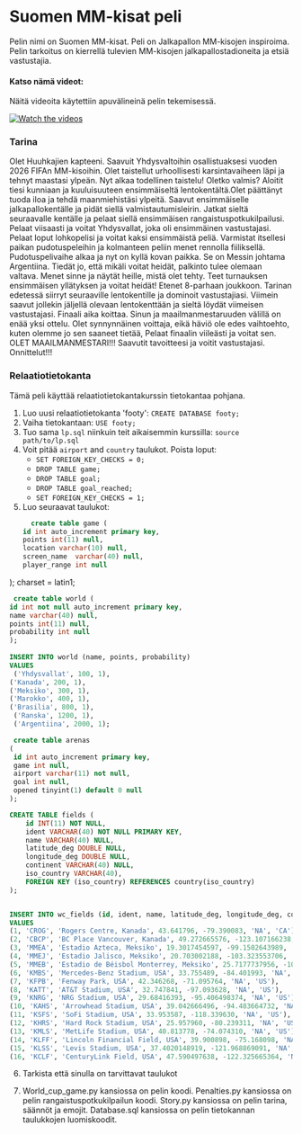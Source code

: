 # Suomen MM-kisat peli
Pelin nimi on Suomen MM-kisat. Peli on Jalkapallon MM-kisojen inspiroima. Pelin tarkoitus on kierrellä tulevien MM-kisojen jalkapallostadioneita ja etsiä vastustajia.

#### Katso nämä videot:
Näitä videoita käytettiin apuvälineinä pelin tekemisessä.

[![Watch the videos](https://i.ytimg.com/vi/AVAs9eFomD8/hqdefault.jpg?sqp=-oaymwE2CNACELwBSFXyq4qpAygIARUAAIhCGAFwAcABBvABAfgB_gmAAtAFigIMCAAQARhBIFUoZTAP&rs=AOn4CLCT0c5w686gZCkuXoLKE4GQnl4lHw)](https://youtube.com/playlist?list=PLKenVLUxjmH9AyGZUeNDs8RinDVLQIQXY)

### Tarina
Olet Huuhkajien kapteeni. Saavuit Yhdysvaltoihin osallistuaksesi vuoden 2026 FIFAn MM-kisoihin. Olet taistellut urhoollisesti karsintavaiheen läpi ja tehnyt maastasi ylpeän. Nyt alkaa todellinen taistelu!
Oletko valmis? Aloitit tiesi kunniaan ja kuuluisuuteen ensimmäiseltä lentokentältä.Olet päättänyt tuoda iloa ja tehdä maanmiehistäsi ylpeitä. 
Saavut ensimmäiselle jalkapallokentälle ja pidät siellä valmistautumisleirin. Jatkat sieltä seuraavalle kentälle ja pelaat siellä ensimmäisen rangaistuspotkukilpailusi. 
Pelaat viisaasti ja voitat Yhdysvallat, joka oli ensimmäinen vastustajasi. Pelaat loput lohkopelisi ja voitat kaksi ensimmäistä peliä. Varmistat itsellesi paikan pudotuspeleihin ja kolmanteen peliin menet rennolla fiiliksellä.
Pudotuspelivaihe alkaa ja nyt on kyllä kovan paikka. Se on Messin johtama Argentiina. Tiedät jo, että mikäli voitat heidät, palkinto tulee olemaan valtava. 
Menet sinne ja näytät heille, mistä olet tehty. Teet turnauksen ensimmäisen yllätyksen ja voitat heidät! Etenet 8-parhaan joukkoon.
Tarinan edetessä siirryt seuraaville lentokentille ja dominoit vastustajiasi. Viimein saavut jollekin jäljellä olevaan lentokenttään ja sieltä löydät viimeisen vastustajasi.
Finaali aika koittaa. Sinun ja maailmanmestaruuden välillä on enää yksi ottelu. Olet synnynnäinen voittaja, eikä häviö ole edes vaihtoehto, kuten olemme jo sen saaneet tietää,
Pelaat finaalin viileästi ja voitat sen. OLET MAAILMANMESTARI!!! Saavutit tavoitteesi ja voitit vastustajasi. Onnittelut!!!


### Relaatiotietokanta

Tämä peli käyttää relaatiotietokantakurssin tietokantaa pohjana.

1. Luo uusi relaatiotietokanta 'footy': `CREATE DATABASE footy;`
2. Vaiha tietokantaan: `USE footy;`
3. Tuo sama `lp.sql` niinkuin teit aikaisemmin kurssilla: `source path/to/lp.sql`
4. Voit pitää `airport` and `country` taulukot. Poista loput: 
   - `SET FOREIGN_KEY_CHECKS = 0;`
   - `DROP TABLE game;`
   - `DROP TABLE goal;`
   - `DROP TABLE goal_reached;`
   - `SET FOREIGN_KEY_CHECKS = 1;`
5. Luo seuraavat taulukot:
   ```sql
     create table game (
   id int auto_increment primary key,
   points int(11) null,
   location varchar(10) null,
   screen_name  varchar(40) null,
   player_range int null
);
      charset = latin1;
   
   ```sql
    create table world (
   id int not null auto_increment primary key,
   name varchar(40) null,
   points int(11) null,
   probability int null
);
    
INSERT INTO world (name, points, probability)
VALUES 
	('Yhdysvallat', 100, 1),
   ('Kanada', 200, 1),
   ('Meksiko', 300, 1),
   ('Marokko', 400, 1),
   ('Brasilia', 800, 1),
	('Ranska', 1200, 1),
	('Argentiina', 2000, 1);
   ```
   ```sql
    create table arenas
(
	id int auto_increment primary key,
    game int null,
    airport varchar(11) not null,
    goal int null,
    opened tinyint(1) default 0 null
);
   ```

```sql
CREATE TABLE fields (
    id INT(11) NOT NULL,
    ident VARCHAR(40) NOT NULL PRIMARY KEY,
    name VARCHAR(40) NULL,
    latitude_deg DOUBLE NULL,
    longitude_deg DOUBLE NULL,
    continent VARCHAR(40) NULL,
    iso_country VARCHAR(40),
    FOREIGN KEY (iso_country) REFERENCES country(iso_country)
);


INSERT INTO wc_fields (id, ident, name, latitude_deg, longitude_deg, continent, iso_country)
VALUES 
(1, 'CROG', 'Rogers Centre, Kanada', 43.641796, -79.390083, 'NA', 'CA'),
(2, 'CBCP', 'BC Place Vancouver, Kanada', 49.272665576, -123.107166238, 'NA', 'CA'),
(3, 'MMEA', 'Estadio Azteca, Meksiko', 19.3017454597, -99.1502643989, 'NA', 'MX'),
(4, 'MMEJ', 'Estadio Jalisco, Meksiko', 20.703002188, -103.323553706, 'NA', 'MX'),
(5, 'MMEB', 'Estadio de Béisbol Monterrey, Meksiko', 25.7177737956, -100.309448762, 'NA', 'MX'),
(6, 'KMBS', 'Mercedes-Benz Stadium, USA', 33.755489, -84.401993, 'NA', 'US'),
(7, 'KFPB', 'Fenway Park, USA', 42.346268, -71.095764, 'NA', 'US'),
(8, 'KATT', 'AT&T Stadium, USA', 32.747841, -97.093628, 'NA', 'US'),
(9, 'KNRG', 'NRG Stadium, USA', 29.68416393, -95.406498374, 'NA', 'US'),
(10, 'KAHS', 'Arrowhead Stadium, USA', 39.042666496, -94.483664732, 'NA', 'US'),
(11, 'KSFS', 'SoFi Stadium, USA', 33.953587, -118.339630, 'NA', 'US'),
(12, 'KHRS', 'Hard Rock Stadium, USA', 25.957960, -80.239311, 'NA', 'US'),
(13, 'KMLS', 'MetLife Stadium, USA', 40.813778, -74.074310, 'NA', 'US'),
(14, 'KLFF', 'Lincoln Financial Field, USA', 39.900898, -75.168098, 'NA', 'US'),
(15, 'KLSS', 'Levis Stadium, USA', 37.4020148919, -121.968869091, 'NA', 'US'),
(16, 'KCLF', 'CenturyLink Field, USA', 47.590497638, -122.325665364, 'NA', 'US');
   ```

6. Tarkista että sinulla on tarvittavat taulukot

7. World_cup_game.py kansiossa on pelin koodi. Penalties.py kansiossa on pelin rangaistuspotkukilpailun koodi. Story.py kansiossa on pelin tarina, säännöt ja emojit. Database.sql kansiossa on pelin tietokannan taulukkojen luomiskoodit.
